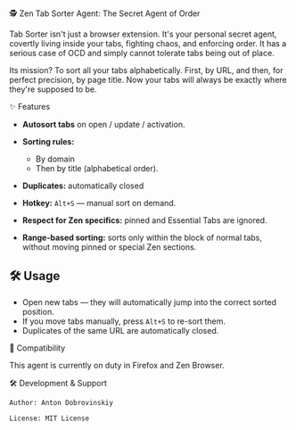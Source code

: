 🕵️ Zen Tab Sorter Agent: The Secret Agent of Order

Tab Sorter isn't just a browser extension. It's your personal secret agent, covertly living inside your tabs, fighting chaos, and enforcing order. It has a serious case of OCD and simply cannot tolerate tabs being out of place.

Its mission? To sort all your tabs alphabetically. First, by URL, and then, for perfect precision, by page title. Now your tabs will always be exactly where they're supposed to be.

✨ Features

* **Autosort tabs** on open / update / activation.

* **Sorting rules:**
  * By domain
  * Then by title (alphabetical order).
* **Duplicates:** automatically closed
* **Hotkey:** `Alt+S` — manual sort on demand.
* **Respect for Zen specifics:** pinned and Essential Tabs are ignored.
* **Range-based sorting:** sorts only within the block of normal tabs, without moving pinned or special Zen sections.

## 🛠 Usage

* Open new tabs — they will automatically jump into the correct sorted position.
* If you move tabs manually, press `Alt+S` to re-sort them.
* Duplicates of the same URL are automatically closed.

🤝 Compatibility

This agent is currently on duty in Firefox and Zen Browser.

🛠️ Development & Support

    Author: Anton Dobrovinskiy

    License: MIT License